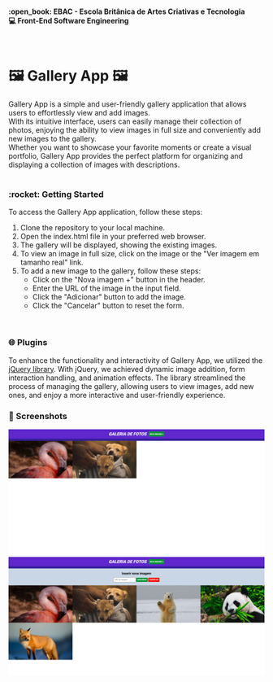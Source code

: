 <h4>:open_book: EBAC - Escola Britânica de Artes Criativas e Tecnologia<br />
    💻 Front-End Software Engineering
</h4><br />

<h1>🖼️ Gallery App 🖼️</h1>
<p>
Gallery App is a simple and user-friendly gallery application that allows users to effortlessly view and add images.<br />
With its intuitive interface, users can easily manage their collection of photos, enjoying the ability to view images in full size and conveniently add new images to the gallery.<br />
Whether you want to showcase your favorite moments or create a visual portfolio, Gallery App provides the perfect platform for organizing and displaying a collection of images with descriptions.<br /><br />
</p>

<h3>:rocket: Getting Started</h3>
<p>
To access the Gallery App application, follow these steps:

<ol>
    <li>Clone the repository to your local machine.</li>
    <li>Open the index.html file in your preferred web browser.</li>
    <li>The gallery will be displayed, showing the existing images.</li>
    <li>To view an image in full size, click on the image or the "Ver imagem em tamanho real" link.</li>
    <li>
        To add a new image to the gallery, follow these steps:
        <ul>
            <li>Click on the "Nova imagem +" button in the header.</li>
            <li>Enter the URL of the image in the input field.</li>
            <li>Click the "Adicionar" button to add the image.</li>
            <li>Click the "Cancelar" button to reset the form.</li>
        </ul>
    </li>
</ol><br />
</p>

  <h3>🌐 Plugins</h3>

To enhance the functionality and interactivity of Gallery App, we utilized the <a href="https://jquery.com/download/">jQuery library</a>. With jQuery, we achieved dynamic image addition, form interaction handling, and animation effects. The library streamlined the process of managing the gallery, allowing users to view images, add new ones, and enjoy a more interactive and user-friendly experience.

  <h3>📸 Screenshots</h3>
    <img src="images/gallery01.png" alt="Main page">
    <img src="images/gallery02.png" alt="Adding new images">